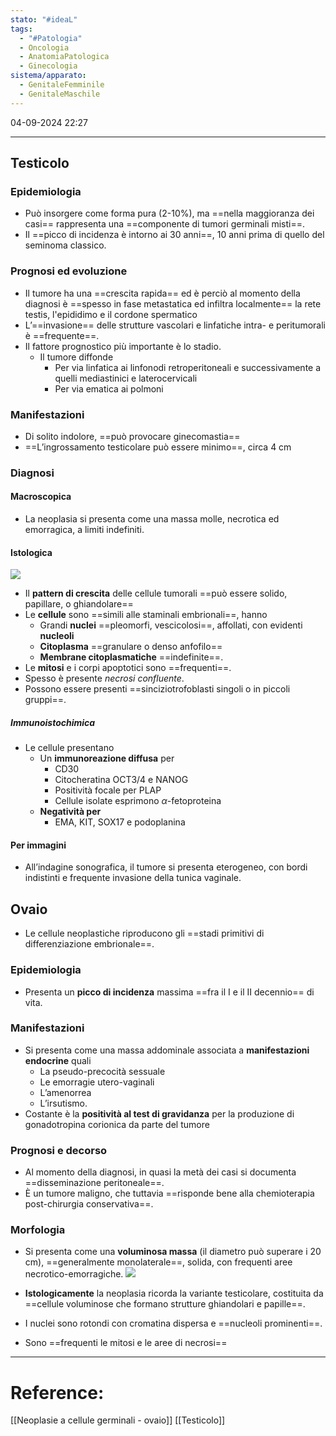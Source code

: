 ```yaml
---
stato: "#ideaL"
tags:
  - "#Patologia"
  - Oncologia
  - AnatomiaPatologica
  - Ginecologia
sistema/apparato:
  - GenitaleFemminile
  - GenitaleMaschile
---
```

04-09-2024 22:27

--- 

## Testicolo
### Epidemiologia
- Può insorgere come forma pura (2-10%), ma ==nella maggioranza dei casi== rappresenta una ==componente di tumori germinali misti==.
- Il ==picco di incidenza è intorno ai 30 anni==, 10 anni prima di quello del seminoma classico. 
### Prognosi ed evoluzione
- Il tumore ha una ==crescita rapida== ed è perciò al momento della diagnosi è ==spesso in fase metastatica ed infiltra localmente== la rete testis, l'epididimo e il cordone spermatico
- L’==invasione== delle strutture vascolari e linfatiche intra- e peritumorali è ==frequente==.
- Il fattore prognostico più importante è lo stadio.
	- Il tumore diffonde 
		- Per via linfatica ai linfonodi retroperitoneali e successivamente a quelli mediastinici e laterocervicali
		- Per via ematica ai polmoni
### Manifestazioni
- Di solito indolore, ==può provocare ginecomastia==
- ==L’ingrossamento testicolare può essere minimo==, circa 4 cm
### Diagnosi
#### Macroscopica
- La neoplasia si presenta come una massa molle, necrotica ed emorragica, a limiti indefiniti.
#### Istologica
![](https://i.imgur.com/PGtkNOf.png)

- Il **pattern di crescita** delle cellule tumorali ==può essere solido, papillare, o ghiandolare== 
- Le **cellule** sono ==simili alle staminali embrionali==, hanno 
	- Grandi **nuclei** ==pleomorfi, vescicolosi==, affollati, con evidenti **nucleoli**
	- **Citoplasma** ==granulare o denso anfofilo==
	- **Membrane citoplasmatiche** ==indefinite==.  
- Le **mitosi** e i corpi apoptotici sono ==frequenti==.
- Spesso è presente *necrosi confluente*.
- Possono essere presenti ==sinciziotrofoblasti singoli o in piccoli gruppi==.
##### Immunoistochimica
- Le cellule presentano 
	- Un **immunoreazione diffusa** per
		- CD30
		- Citocheratina OCT3/4 e NANOG
		- Positività focale per PLAP
		- Cellule isolate esprimono $\alpha$-fetoproteina
	- **Negatività per**
		- EMA, KIT, SOX17 e podoplanina 
#### Per immagini
- All’indagine sonografica, il tumore si presenta eterogeneo, con bordi indistinti e frequente invasione della tunica vaginale.

## Ovaio
- Le cellule neoplastiche riproducono gli ==stadi primitivi di differenziazione embrionale==.
### Epidemiologia
- Presenta un **picco di incidenza** massima ==fra il I e il II decennio== di vita.
### Manifestazioni 
- Si presenta come una massa addominale associata a **manifestazioni endocrine** quali 
	- La pseudo-precocità sessuale
	- Le emorragie utero-vaginali
	- L’amenorrea 
	- L’irsutismo.
- Costante è la **positività al test di gravidanza** per la produzione di gonadotropina corionica da parte del tumore
### Prognosi e decorso
- Al momento della diagnosi, in quasi la metà dei casi si documenta ==disseminazione peritoneale==.
- È un tumore maligno, che tuttavia ==risponde bene alla chemioterapia post-chirurgia conservativa==. 
### Morfologia
- Si presenta come una **voluminosa massa** (il diametro può superare i 20 cm), ==generalmente monolaterale==, solida, con frequenti aree necrotico-emorragiche.
![](https://i.imgur.com/eSQ2tRi.png)

- **Istologicamente** la neoplasia ricorda la variante testicolare, costituita da ==cellule voluminose che formano strutture ghiandolari e papille==.
- I nuclei sono rotondi con cromatina dispersa e ==nucleoli prominenti==.
- Sono ==frequenti le mitosi e le aree di necrosi==











--- 
# Reference:
[[Neoplasie a cellule germinali - ovaio]]
[[Testicolo]]